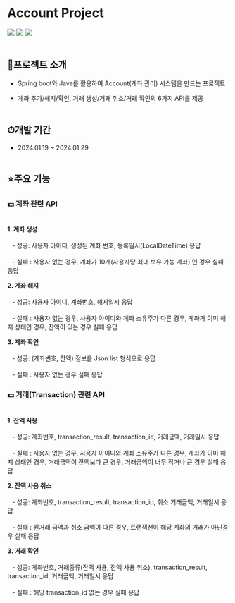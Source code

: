 # Account Project
<img src="https://img.shields.io/badge/springboot-6DB33F?style=for-the-badge&logo=springboot&logoColor=white">  <img src="https://img.shields.io/badge/Gradle-02303A?style=for-the-badge&logo=Gradle&logoColor=white">  <img src="https://img.shields.io/badge/java-%23ED8B00?style=for-the-badge&logo=openjdk&logoColor=white"> 
<br/><br/>

## 📜프로젝트 소개
- Spring boot와 Java를 활용하여 Account(계좌 관리) 시스템을 만드는 프로젝트

- 계좌 추가/해지/확인, 거래 생성/거래 취소/거래 확인의 6가지 API를 제공
<br/><br/>
## ⏱개발 기간
* 2024.01.19 ~ 2024.01.29
<br/><br/>

## ⭐주요 기능

### 💵 계좌 관련 API<br/><br/>
**1. 계좌 생성** <br/><br/>
&ensp; - 성공: 사용자 아이디, 생성된 계좌 번호, 등록일시(LocalDateTime) 응답<br/><br/>
&ensp; - 실패 : 사용자 없는 경우, 계좌가 10개(사용자당 최대 보유 가능 계좌) 인 경우 실패 응답

**2. 계좌 해지** <br/><br/>
&ensp; - 성공: 사용자 아이디, 계좌번호, 해지일시 응답<br/><br/>
&ensp; - 실패 : 사용자 없는 경우, 사용자 아이디와 계좌 소유주가 다른 경우, 계좌가 이미 해지 상태인 경우, 잔액이 있는 경우 실패 응답

**3. 계좌 확인** <br/><br/>
&ensp; - 성공: (계좌번호, 잔액) 정보를 Json list 형식으로 응답<br/><br/>
&ensp; - 실패 : 사용자 없는 경우 실패 응답


### 💵 거래(Transaction) 관련 API<br/><br/>
**1. 잔액 사용** <br/><br/>
&ensp; - 성공: 계좌번호, transaction_result, transaction_id, 거래금액, 거래일시 응답<br/><br/>
&ensp; - 실패 : 사용자 없는 경우, 사용자 아이디와 계좌 소유주가 다른 경우, 계좌가 이미 해지 상태인 경우, 거래금액이 잔액보다 큰 경우, 거래금액이 너무 작거나 큰 경우 실패 응답

**2. 잔액 사용 취소** <br/><br/>
&ensp; - 성공: 계좌번호, transaction_result, transaction_id, 취소 거래금액, 거래일시 응답<br/><br/>
&ensp; - 실패 : 원거래 금액과 취소 금액이 다른 경우, 트랜잭션이 해당 계좌의 거래가 아닌경우 실패 응답

**3. 거래 확인** <br/><br/>
&ensp; - 성공: 계좌번호, 거래종류(잔액 사용, 잔액 사용 취소), transaction_result, transaction_id, 거래금액, 거래일시 응답<br/><br/>
&ensp; - 실패 : 해당 transaction_id 없는 경우 실패 응답
